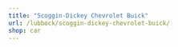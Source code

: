 ```yaml
---
title: "Scoggin-Dickey Chevrolet Buick"
url: /lubbock/scoggin-dickey-chevrolet-buick/
shop: car
---
```

